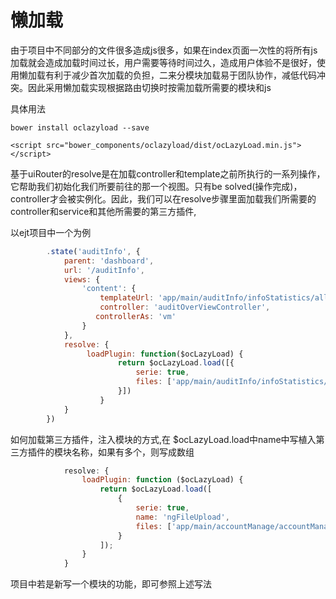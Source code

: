 # 懒加载

由于项目中不同部分的文件很多造成js很多，如果在index页面一次性的将所有js加载就会造成加载时间过长，用户需要等待时间过久，造成用户体验不是很好，使用懒加载有利于减少首次加载的负担，二来分模块加载易于团队协作，减低代码冲突。因此采用懒加载实现根据路由切换时按需加载所需要的模块和js

具体用法

```
bower install oclazyload --save
```

```
<script src="bower_components/oclazyload/dist/ocLazyLoad.min.js"></script>
```

基于uiRouter的resolve是在加载controller和template之前所执行的一系列操作，它帮助我们初始化我们所要前往的那一个视图。只有be solved(操作完成)，controller才会被实例化。因此，我们可以在resolve步骤里面加载我们所需要的controller和service和其他所需要的第三方插件,

以ejt项目中一个为例

```javascript
        .state('auditInfo', {
            parent: 'dashboard',
            url: '/auditInfo',
            views: {
                'content': {
                    templateUrl: 'app/main/auditInfo/infoStatistics/allAuditStatistics.html',
                    controller: 'auditOverViewController',
                   controllerAs: 'vm'
                }
            },
            resolve: {
           		 loadPlugin: function($ocLazyLoad) {
						return $ocLazyLoad.load([{
							serie: true,
							files: ['app/main/auditInfo/infoStatistics/auditStatistics.service.js','app/main/auditInfo/infoStatistics/auditOverView.controller.js']
						}])
					}
            }
        })

```

如何加载第三方插件，注入模块的方式,在 $ocLazyLoad.load中name中写植入第三方插件的模块名称，如果有多个，则写成数组

```javascript
            resolve: {
                loadPlugin: function ($ocLazyLoad) {
                    return $ocLazyLoad.load([
                        {
                            serie: true,
                            name: 'ngFileUpload',
                            files: ['app/main/accountManage/accountManage.css','bower_components/ng-file-upload/ng-file-upload-shim.js','bower_components/ng-file-upload/ng-file-upload.js','content/ui-select.css','bower_components/angular-ui-select/dist/select.js','app/main/accountManage/commitUserAudit.service.js','app/main/accountManage/fullUserinfo.controller.js']
                        }
                    ]);
                }
            }
```

项目中若是新写一个模块的功能，即可参照上述写法









